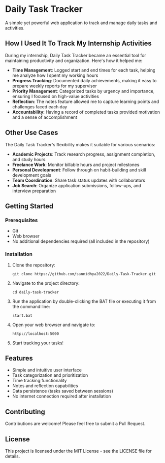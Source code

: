 # Daily Task Tracker

A simple yet powerful web application to track and manage daily tasks and activities.

## How I Used It To Track My Internship Activities

During my internship, Daily Task Tracker became an essential tool for maintaining productivity and organization. Here's how it helped me:

- **Time Management**: Logged start and end times for each task, helping me analyze how I spent my working hours
- **Progress Tracking**: Documented daily achievements, making it easy to prepare weekly reports for my supervisor
- **Priority Management**: Categorized tasks by urgency and importance, ensuring I focused on high-value activities
- **Reflection**: The notes feature allowed me to capture learning points and challenges faced each day
- **Accountability**: Having a record of completed tasks provided motivation and a sense of accomplishment

## Other Use Cases

The Daily Task Tracker's flexibility makes it suitable for various scenarios:

- **Academic Projects**: Track research progress, assignment completion, and study hours
- **Freelance Work**: Monitor billable hours and project milestones
- **Personal Development**: Follow through on habit-building and skill development goals
- **Team Coordination**: Share task status updates with collaborators
- **Job Search**: Organize application submissions, follow-ups, and interview preparation

## Getting Started

### Prerequisites

- Git
- Web browser
- No additional dependencies required (all included in the repository)

### Installation

1. Clone the repository:
   ```
   git clone https://github.com/sannidhya2022/Daily-Task-Tracker.git
   ```

2. Navigate to the project directory:
   ```
   cd daily-task-tracker
   ```

3. Run the application by double-clicking the BAT file or executing it from the command line:
   ```
   start.bat
   ```

4. Open your web browser and navigate to:
   ```
   http://localhost:5000
   ```

5. Start tracking your tasks!

## Features

- Simple and intuitive user interface
- Task categorization and prioritization
- Time tracking functionality
- Notes and reflection capabilities
- Data persistence (tasks saved between sessions)
- No internet connection required after installation

## Contributing

Contributions are welcome! Please feel free to submit a Pull Request.

## License

This project is licensed under the MIT License - see the LICENSE file for details.
